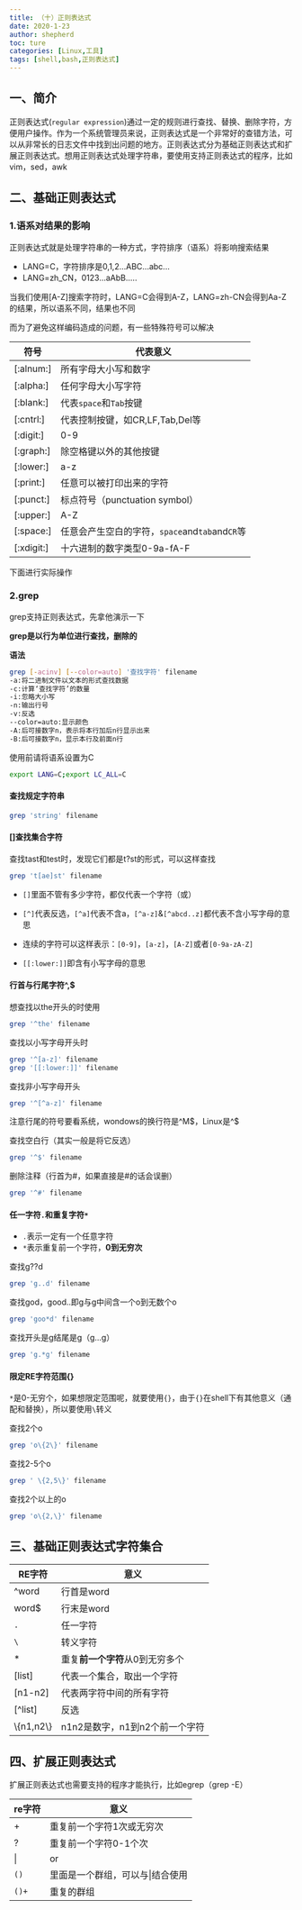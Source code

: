 ```yaml
---
title: （十）正则表达式
date: 2020-1-23
author: shepherd
toc: ture
categories: [Linux,工具]
tags: [shell,bash,正则表达式]
---
```


## 一、简介

正则表达式(`regular expression`)通过一定的规则进行查找、替换、删除字符，方便用户操作。作为一个系统管理员来说，正则表达式是一个非常好的查错方法，可以从非常长的日志文件中找到出问题的地方。正则表达式分为基础正则表达式和扩展正则表达式。想用正则表达式处理字符串，要使用支持正则表达式的程序，比如vim，sed，awk

<!-- more -->

## 二、基础正则表达式

### 1.语系对结果的影响

正则表达式就是处理字符串的一种方式，字符排序（语系）将影响搜索结果

- LANG=C，字符排序是0,1,2...ABC...abc...
- LANG=zh_CN，0123...aAbB.....

当我们使用[A-Z]搜索字符时，LANG=C会得到A-Z，LANG=zh-CN会得到Aa-Z的结果，所以语系不同，结果也不同

而为了避免这样编码造成的问题，有一些特殊符号可以解决

| 符号       | 代表意义                                       |
| ---------- | ---------------------------------------------- |
| [:alnum:]  | 所有字母大小写和数字                           |
| [:alpha:]  | 任何字母大小写字符                             |
| [:blank:]  | 代表`space`和`Tab`按键                         |
| [:cntrl:]  | 代表控制按键，如CR,LF,Tab,Del等                |
| [:digit:]  | 0-9                                            |
| [:graph:]  | 除空格键以外的其他按键                         |
| [:lower:]  | a-z                                            |
| [:print:]  | 任意可以被打印出来的字符                       |
| [:punct:]  | 标点符号（punctuation symbol）                 |
| [:upper:]  | A-Z                                            |
| [:space:]  | 任意会产生空白的字符，`space`and`tab`and`CR`等 |
| [:xdigit:] | 十六进制的数字类型0-9a-fA-F                    |

下面进行实际操作

### 2.grep

grep支持正则表达式，先拿他演示一下

**grep是以行为单位进行查找，删除的**

**语法**

```bash
grep [-acinv] [--color=auto] '查找字符' filename
-a:将二进制文件以文本的形式查找数据
-c:计算‘查找字符’的数量
-i:忽略大小写
-n:输出行号
-v:反选
--color=auto:显示颜色
-A:后可接数字n，表示将本行加后n行显示出来
-B:后可接数字n，显示本行及前面n行
```

使用前请将语系设置为C

```bash
export LANG=C;export LC_ALL=C
```

#### 查找规定字符串

```bash
grep 'string' filename
```

#### []查找集合字符

查找tast和test时，发现它们都是t?st的形式，可以这样查找

```bash
grep 't[ae]st' filename
```

- `[]`里面不管有多少字符，都仅代表一个字符（或）

- `[^]`代表反选，`[^a]`代表不含a，`[^a-z]`&`[^abcd..z]`都代表不含小写字母的意思
- 连续的字符可以这样表示：`[0-9]`，`[a-z]`，`[A-Z]`或者`[0-9a-zA-Z]`
- `[[:lower:]]`即含有小写字母的意思

#### 行首与行尾字符^,$

想查找以the开头的时使用

```bash
grep '^the' filename
```

查找以小写字母开头时

```bash
grep '^[a-z]' filename
grep '[[:lower:]]' filename
```

查找非小写字母开头

```bash
grep '^[^a-z]' filename
```

注意行尾的符号要看系统，wondows的换行符是^M\$，Linux是^$

查找空白行（其实一般是将它反选）

```bash
grep '^$' filename	
```

删除注释（行首为#，如果直接是#的话会误删）

```bash
grep '^#' filename
```

#### 任一字符`.`和重复字符`*`

- `.`表示一定有一个任意字符
- `*`表示重复前一个字符，**0到无穷次**

查找g??d

```bash
grep 'g..d' filename
```

查找god，good..即g与g中间含一个o到无数个o

```bash
grep 'goo*d' filename
```

查找开头是g结尾是g（g...g）

```bash
grep 'g.*g' filename
```

#### 限定RE字符范围{}

`*`是0-无穷个，如果想限定范围呢，就要使用`{}`，由于`{}`在shell下有其他意义（通配和替换），所以要使用`\`转义

查找2个o

```bash
grep 'o\{2\}' filename
```

查找2-5个o

```bash
grep ' \{2,5\}' filename
```

查找2个以上的o

```bash
grep 'o\{2,\}' filename
```

## 三、基础正则表达式字符集合

| RE字符      | 意义                            |
| ----------- | ------------------------------- |
| ^word       | 行首是word                      |
| word$       | 行末是word                      |
| `.`         | 任一字符                        |
| `\`         | 转义字符                        |
| *           | 重复**前一个字符**从0到无穷多个 |
| [list]      | 代表一个集合，取出一个字符      |
| [n1-n2]     | 代表两字符中间的所有字符        |
| [^list]     | 反选                            |
| \\{n1,n2\\} | n1n2是数字，n1到n2个前一个字符  |

## 四、扩展正则表达式

扩展正则表达式也需要支持的程序才能执行，比如egrep（grep -E）

| re字符 | 意义                             |
| ------ | -------------------------------- |
| +      | 重复前一个字符1次或无穷次        |
| ?      | 重复前一个字符0-1个次            |
| \|     | or                               |
| `()`   | 里面是一个群组，可以与\|结合使用 |
| `()+`  | 重复的群组                       |

